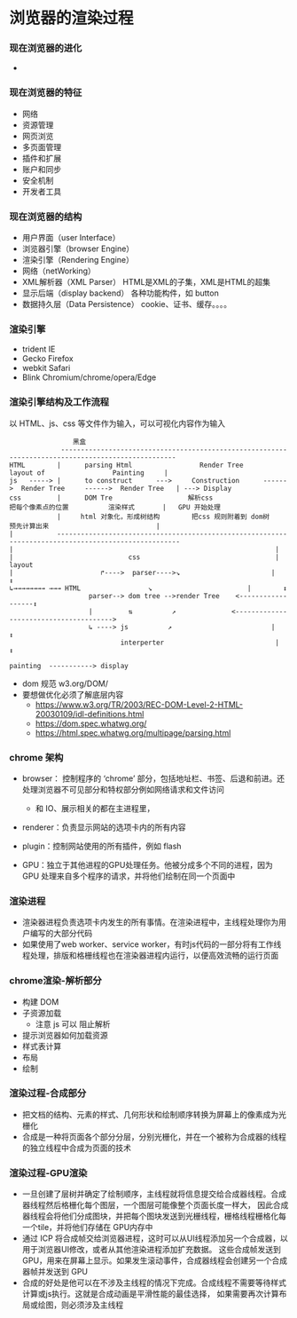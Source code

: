 # 浏览器的渲染过程

### 现在浏览器的进化

- 

### 现在浏览器的特征

- 网络
- 资源管理
- 网页浏览
- 多页面管理
- 插件和扩展
- 账户和同步
- 安全机制
- 开发者工具

### 现在浏览器的结构

- 用户界面（user Interface）
- 浏览器引擎（browser Engine）
- 渲染引擎（Rendering Engine）
- 网络（netWorking）
- XML解析器（XML Parser） HTML是XML的子集，XML是HTML的超集
- 显示后端（display backend） 各种功能构件，如 button
- 数据持久层（Data Persistence） cookie、证书、缓存。。。。

### 渲染引擎

- trident  IE
- Gecko   Firefox
- webkit   Safari
- Blink    Chromium/chrome/opera/Edge

### 渲染引擎结构及工作流程

以 HTML、js、css 等文件作为输入，可以可视化内容作为输入

```
                黑盒
             ---------------------------------------------------------------------------------------------------
HTML        |      parsing Html                 Render Tree              layout of                 Painting     |
js   -----> |      to construct      --->     Construction      ------>  Render Tree     ------>  Render Tree   | ---> Display  
css         |      DOM Tre                   解析css                      把每个像素点的位置          渲染样式       |   GPU 开始处理
            |     html 对象化，形成树结构        把css 规则附着到 dom树         预先计算出来                           | 
|           -----------------------------------------------------------------------------------------------------       
|                                                                  |
|                             css                                  |      layout
|                      ↱---->  parser---->↘                       |        ↕
↳→→→→→→→→ →→→ HTML                 ↘                        |        ↕
                    parser--> dom tree -->render Tree    <------------------↕
                    |         ⇅          ↗              <--------------------------------------->
                    ↳ ----> js          ↗                         |                             ↕
                            interperter                            |                             ↕
                                                                                                 painting  -----------> display

```

- dom 规范 w3.org/DOM/
- 要想做优化必须了解底层内容
    - https://www.w3.org/TR/2003/REC-DOM-Level-2-HTML-20030109/idl-definitions.html
    - https://dom.spec.whatwg.org/
    - https://html.spec.whatwg.org/multipage/parsing.html

### chrome 架构

- browser： 控制程序的 ‘chrome’ 部分，包括地址栏、书签、后退和前进。还处理浏览器不可见部分和特权部分例如网络请求和文件访问
    - 和 IO、展示相关的都在主进程里，

- renderer：负责显示网站的选项卡内的所有内容

- plugin：控制网站使用的所有插件，例如 flash

- GPU：独立于其他进程的GPU处理任务。他被分成多个不同的进程，因为 GPU 处理来自多个程序的请求，并将他们绘制在同一个页面中

### 渲染进程

- 渲染器进程负责选项卡内发生的所有事情。在渲染进程中，主线程处理你为用户编写的大部分代码
- 如果使用了web worker、service worker，有时js代码的一部分将有工作线程处理，排版和格栅线程也在渲染器进程内运行，以便高效流畅的运行页面


### chrome渲染-解析部分

- 构建 DOM
- 子资源加载
    - 注意 js 可以 阻止解析
- 提示浏览器如何加载资源
- 样式表计算
- 布局
- 绘制

### 渲染过程-合成部分

- 把文档的结构、元素的样式、几何形状和绘制顺序转换为屏幕上的像素成为光栅化
- 合成是一种将页面各个部分分层，分别光栅化，并在一个被称为合成器的线程的独立线程中合成为页面的技术

### 渲染过程-GPU渲染

- 一旦创建了层树并确定了绘制顺序，主线程就将信息提交给合成器线程。合成器线程然后格栅化每个图层，一个图层可能像整个页面长度一样大，
因此合成器线程会将他们分成图块，并把每个图块发送到光栅线程，栅格线程栅格化每一个tile，并将他们存储在 GPU内存中
- 通过 ICP 将合成帧交给浏览器进程，这时可以从UI线程添加另一个合成器，以用于浏览器UI修改，或者从其他渲染进程添加扩充数据。
这些合成帧发送到GPU，用来在屏幕上显示。如果发生滚动事件，合成器线程会创建另一个合成器帧并发送到 GPU
- 合成的好处是他可以在不涉及主线程的情况下完成。合成线程不需要等待样式计算或js执行。这就是合成动画是平滑性能的最佳选择，
如果需要再次计算布局或绘图，则必须涉及主线程



